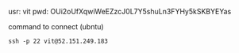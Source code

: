 usr: vit
pwd: OUi2oUfXqwiWeEZzcJ0L7Y5shuLn3FYHy5kSKBYEYas

command to connect (ubntu)

`ssh -p 22 vit@52.151.249.183`